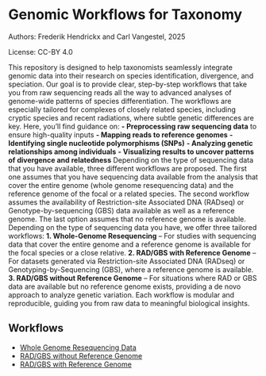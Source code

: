 # Genomic Workflows for Taxonomy

Authors: Frederik Hendrickx and Carl Vangestel, 2025

License: CC-BY 4.0

This repository is designed to help taxonomists seamlessly integrate genomic data into their research on species identification, divergence, and speciation. Our goal is to provide clear, step-by-step workflows that take you from raw sequencing reads all the way to advanced analyses of genome-wide patterns of species differentiation.
The workflows are especially tailored for complexes of closely related species, including cryptic species and recent radiations, where subtle genetic differences are key.
Here, you’ll find guidance on:
**- Preprocessing raw sequencing data** to ensure high-quality inputs
**- Mapping reads to reference genomes**
**- Identifying single nucleotide polymorphisms (SNPs)**
**- Analyzing genetic relationships among individuals**
**- Visualizing results to uncover patterns of divergence and relatedness**
Depending on the type of sequencing data that you have available, three different workflows are proposed. The first one assumes that you have sequencing data available from the analysis that cover the entire genome (whole genome resequencing data) and the reference genome of the focal or a related species. The second workflow assumes the availability of Restriction-site Associated DNA (RADseq) or Genotype-by-sequencing (GBS) data available as well as a reference genome. The last option assumes that no reference genome is available.
Depending on the type of sequencing data you have, we offer three tailored workflows:
**1.	Whole-Genome Resequencing** – For studies with sequencing data that cover the entire genome and a reference genome is available for the focal species or a close relative.
**2.	RAD/GBS with Reference Genome** – For datasets generated via Restriction-site Associated DNA (RADseq) or Genotyping-by-Sequencing (GBS), where a reference genome is available.
**3.	RAD/GBS without Reference Genome** – For situations where RAD or GBS data are available but no reference genome exists, providing a de novo approach to analyze genetic variation.
Each workflow is modular and reproducible, guiding you from raw data to meaningful biological insights.


## Workflows
- [Whole Genome Resequencing Data](./whole_genome_resequencing/)
- [RAD/GBS without Reference Genome](./rad_gbs_without_reference/)
- [RAD/GBS with Reference Genome](./rad_gbs_with_reference/)

